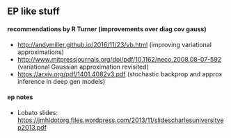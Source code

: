 ## EP like stuff


#### recommendations by R Turner (improvements over diag cov gauss)

* http://andymiller.github.io/2016/11/23/vb.html (improving variational approximations)
* http://www.mitpressjournals.org/doi/pdf/10.1162/neco.2008.08-07-592 (variational Gaussian approximation revisited)
* https://arxiv.org/pdf/1401.4082v3.pdf (stochastic backprop and approx inference in deep gen models)

#### ep notes

* Lobato slides: https://jmhldotorg.files.wordpress.com/2013/11/slidescharlesuniversityep2013.pdf
